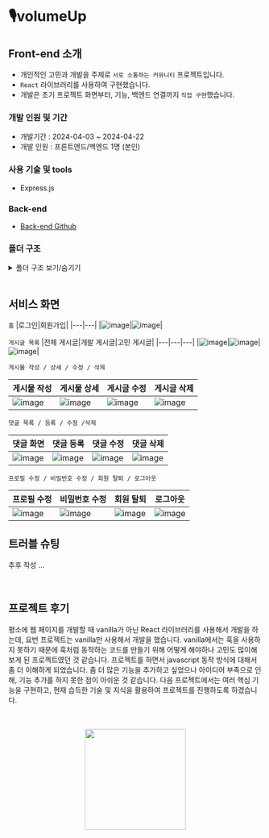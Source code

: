 # 🎙️volumeUp

## Front-end 소개

- 개인적인 고민과 개발을 주제로 `서로 소통하는 커뮤니티` 프로젝트입니다.
- `React` 라이브러리를 사용하여 구현했습니다.
- 개발은 초기 프로젝트 화면부터, 기능, 백엔드 연결까지 `직접 구현`했습니다.

### 개발 인원 및 기간

- 개발기간 :  2024-04-03 ~ 2024-04-22
- 개발 인원 : 프론트엔드/백엔드 1명 (본인)

### 사용 기술 및 tools
- Express.js

### Back-end
- <a href="https://github.com/100-hours-a-week/5-erica-react-be">Back-end Github</a>

### 폴더 구조
<details>
  <summary>폴더 구조 보기/숨기기</summary>
  <div markdown="1">

    ├── README.md
    ├── .gitignore
    ├── package-lock.json
    ├── package.json
    ├── public
    │    ├── index.html
    │    ├── manifest.json
    │    └── robots.txt
    └── src
         ├── App.js
         ├── App.test.js
         ├── index.css
         ├── index.js
         ├── logo.svg
         ├── reportWebVitals.js
         ├── setupTests.js
         ├── static.js
         ├── components
         │     ├── comments
         │     │     ├── AddComment.js
         │     │     ├── Comment.js
         │     │     └── Comments.js
         │     ├── modals
         │     │     ├── DeleteCommentModal.js
         │     │     ├── DeletePostModal.js
         │     │     └── Modals.js
         │     ├── posts
         │     │     └── MiniPost.js
         │     ├── users
         │     │     └── UpdateProfileImage.js
         │     ├── BackButton.js
         │     └── Navbar.js
         ├── pages
         │     ├── AddPostPage.jsx
         │     ├── LogInPage.jsx
         │     ├── PostDetailPage.jsx
         │     ├── PostPage.jsx
         │     ├── SignUpPage.jsx
         │     ├── UpdatePasswordPage.jsx
         │     ├── UpdatePostPage.jsx
         │     └── UpdateProfilePage.jsx
         ├── images
         │     ├── back.png
         │     └── profile_img.webp
         ├── hooks
         │     └── useFetch.js
         ├── utils
         │     ├── numberToK.js
         │     └── scroll.js
         └── styles
               ├── AddComment.module.css
               ├── AddPost.module.css
               ├── Comment.module.css
               ├── Comments.module.css
               ├── LogIn.module.css
               ├── MiniPost.module.css
               ├── Navbar.module.css
               ├── PostDetail.module.css
               ├── PostModal.module.css
               ├── Posts.module.css
               ├── SignUp.module.css
               ├── UpdatePassword.module.css
               ├── UpdatePost.module.css
               ├── UpdateProfile.module.css
               └── UserImage.module.css
    </div>
  </details>
  <br/>

## 서비스 화면

`홈`
|로그인|회원가입|
|---|---|
|![image](https://github.com/100-hours-a-week/5-erica-express-fe/assets/81230764/366e6139-fd0e-4d0c-b71b-d66845bc5449)|![image](https://github.com/100-hours-a-week/5-erica-express-fe/assets/81230764/ced09612-80c1-4ef8-b102-55e57c5c2a78)|

`게시글 목록`
|전체 게시글|개발 게시글|고민 게시글|
|---|---|---|
|![image](https://github.com/100-hours-a-week/5-erica-express-fe/assets/81230764/8cf84f26-cc6f-4cac-a25e-116875345185)|![image](https://github.com/100-hours-a-week/5-erica-express-fe/assets/81230764/0eb19661-b049-4dbb-b319-9b188bed412d)|![image](https://github.com/100-hours-a-week/5-erica-express-fe/assets/81230764/b81534fa-90bd-4cd6-aa89-045573447c6c)|


`게시물 작성 / 상세 / 수정 / 삭제`

|게시물 작성|게시물 상세|게시글 수정|게시글 삭제|
|---|---|---|---|
|![image](https://github.com/100-hours-a-week/5-erica-express-fe/assets/81230764/d5920b5c-6e6f-4e7c-9eda-9bccba44d267)|![image](https://github.com/100-hours-a-week/5-erica-express-fe/assets/81230764/08804c41-5640-4d37-baf3-9c0ece156ff6)|![image](https://github.com/100-hours-a-week/5-erica-express-fe/assets/81230764/eed24594-d475-499f-bf9b-d580fc782396)|![image](https://github.com/100-hours-a-week/5-erica-express-fe/assets/81230764/88cdcea2-b3b2-4cd0-abdc-52836eb2a92b)|


`댓글 목록 / 등록 / 수정 /삭제`

|댓글 화면|댓글 등록|댓글 수정|댓글 삭제|
|---|---|---|---|
|![image](https://github.com/100-hours-a-week/5-erica-express-fe/assets/81230764/d57fa86e-d1d8-4fb7-b86c-021129053ef0)|![image](https://github.com/100-hours-a-week/5-erica-express-fe/assets/81230764/076fa883-e20f-46ad-8649-67b38448676a)|![image](https://github.com/100-hours-a-week/5-erica-express-fe/assets/81230764/1c70a6e6-1f4c-4334-aaf9-f8a9ee5d5f9c)|![image](https://github.com/100-hours-a-week/5-erica-express-fe/assets/81230764/3f411243-9cc0-49d7-b3d0-511c961ada60)|

  
`프로필 수정 / 비밀번호 수정 / 회원 탈퇴 / 로그아웃`

|프로필 수정|비밀번호 수정|회원 탈퇴|로그아웃|
|---|---|---|---|
|![image](https://github.com/100-hours-a-week/5-erica-express-fe/assets/81230764/f96873ad-36f8-4258-92e0-b0f0f5c047d0)|![image](https://github.com/100-hours-a-week/5-erica-express-fe/assets/81230764/17ac88da-b06a-4b47-ab01-06fdcdced779)|![image](https://github.com/100-hours-a-week/5-erica-express-fe/assets/81230764/95e9e091-139a-4cf2-9d99-e0d22d8d24e5)|![image](https://github.com/100-hours-a-week/5-erica-express-fe/assets/81230764/878fb30b-fdb2-448f-aa16-24e3e088e94d)|

## 트러블 슈팅

추후 작성 ...

<br/>

## 프로젝트 후기
평소에 웹 페이지를 개발할 때 vanilla가 아닌 React 라이브러리를 사용해서 개발을 하는데, 요번 프로젝트는 vanilla만 사용해서 개발을 했습니다. vanilla에서는 훅을 사용하지 못하기 때문에 훅처럼 동작하는 코드를 만들기 위해 어떻게 해야하나 고민도 많이해보게 된 프로젝트였던 것 같습니다. 프로젝트를 하면서 javascript 동작 방식에 대해서 좀 더 이해하게 되었습니다. 좀 더 많은 기능을 추가하고 싶었으나 아이디어 부족으로 인해, 기능 추가를 하지 못한 점이 아쉬운 것 같습니다. 다음 프로젝트에서는 여러 핵심 기능을 구현하고, 현재 습득한 기술 및 지식을 활용하여 프로젝트를 진행하도록 하겠습니다.
<br/>
<br/>
<br/>


<p align="center">
  <img src="https://github.com/100-hours-a-week/5-erica-express-fe/assets/81230764/97f46705-5714-40fe-a3c6-ce5250a24285" style="width:200px; margin: 0 auto"/>
</p>
